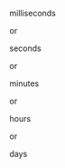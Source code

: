 <html>
  <p><span id=mi></span> milliseconds</p>
  <p>or</p>
  <p><span id=s></span> seconds</p>
  <p>or</p>
  <p><span id=m></span> minutes</p>
  <p>or</p>
  <p><span id=h></span> hours</p>
  <p>or</p>
  <p><span id=d></span> days</p>
</html>
<script>
  var mi = 1;
  var s = mi*1000;
  var m = s*60;
  var h = m*60;
  var d = h*24;
  const da = new Date();
  const final = 1640419200000;
  
window.setInterval(update, 11);
  function update() {
    var time = final - da.getTime();
    document.getElementById("mi").innerHTML = (time/mi).toString();
  document.getElementById("s").innerHTML = (time/s).toString();
  document.getElementById("m").innerHTML = (time/m).toString();
  document.getElementById("h").innerHTML = (time/h).toString();
  document.getElementById("d").innerHTML = (time/d).toString();
  }
</script>
